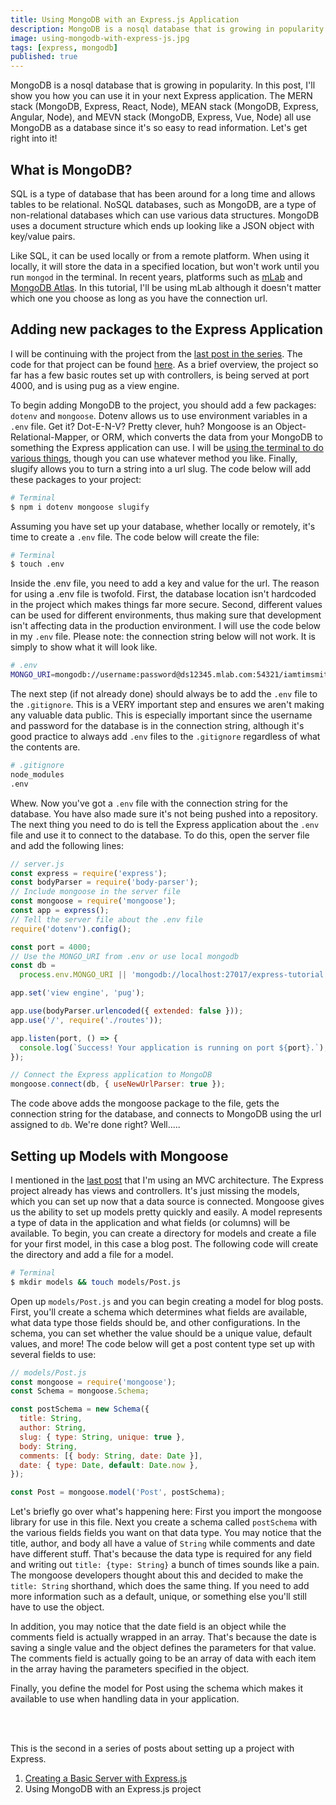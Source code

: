 ```yaml
---
title: Using MongoDB with an Express.js Application
description: MongoDB is a nosql database that is growing in popularity. In this post, I'll show you how you can use it in your next Express application.
image: using-mongodb-with-express-js.jpg
tags: [express, mongodb]
published: true
---
```


MongoDB is a nosql database that is growing in popularity. In this post, I'll show you how you can use it in your next Express application. The MERN stack (MongoDB, Express, React, Node), MEAN stack (MongoDB, Express, Angular, Node), and MEVN stack (MongoDB, Express, Vue, Node) all use MongoDB as a database since it's so easy to read information. Let's get right into it!

## What is MongoDB?

SQL is a type of database that has been around for a long time and allows tables to be relational. NoSQL databases, such as MongoDB, are a type of non-relational databases which can use various data structures. MongoDB uses a document structure which ends up looking like a JSON object with key/value pairs.

Like SQL, it can be used locally or from a remote platform. When using it locally, it will store the data in a specified location, but won't work until you run `mongod` in the terminal. In recent years, platforms such as [mLab](https://mlab.com/) and [MongoDB Atlas](https://www.mongodb.com/cloud/atlas). In this tutorial, I'll be using mLab although it doesn't matter which one you choose as long as you have the connection url.

<Gif
  src='https://media.giphy.com/media/XHGAZo1d0vlSsWXEZP/giphy.mp4'
  width={300}
/>

## Adding new packages to the Express Application

I will be continuing with the project from the [last post in the series](/blog/creating-a-basic-server-with-express-js). The code for that project can be found [here](https://github.com/iamtimsmith/express-tutorials). As a brief overview, the project so far has a few basic routes set up with controllers, is being served at port 4000, and is using pug as a view engine.

To begin adding MongoDB to the project, you should add a few packages: `dotenv` and `mongoose`. Dotenv allows us to use environment variables in a `.env` file. Get it? Dot-E-N-V? Pretty clever, huh? Mongoose is an Object-Relational-Mapper, or ORM, which converts the data from your MongoDB to something the Express application can use. I will be [using the terminal to do various things](/blog/getting-started-with-the-linux-cli/), though you can use whatever method you like. Finally, slugify allows you to turn a string into a url slug. The code below will add these packages to your project:

```bash
# Terminal
$ npm i dotenv mongoose slugify
```

Assuming you have set up your database, whether locally or remotely, it's time to create a `.env` file. The code below will create the file:

```bash
# Terminal
$ touch .env
```

Inside the .env file, you need to add a key and value for the url. The reason for using a .env file is twofold. First, the database location isn't hardcoded in the project which makes things far more secure. Second, different values can be used for different environments, thus making sure that development isn't affecting data in the production environment. I will use the code below in my `.env` file. Please note: the connection string below will not work. It is simply to show what it will look like.

```bash
# .env
MONGO_URI=mongodb://username:password@ds12345.mlab.com:54321/iamtimsmith-express-tutorial
```

The next step (if not already done) should always be to add the `.env` file to the `.gitignore`. This is a VERY important step and ensures we aren't making any valuable data public. This is especially important since the username and password for the database is in the connection string, although it's good practice to always add `.env` files to the `.gitignore` regardless of what the contents are.

```bash
# .gitignore
node_modules
.env
```

Whew. Now you've got a `.env` file with the connection string for the database. You have also made sure it's not being pushed into a repository. The next thing you need to do is tell the Express application about the `.env` file and use it to connect to the database. To do this, open the server file and add the following lines:

```js
// server.js
const express = require('express');
const bodyParser = require('body-parser');
// Include mongoose in the server file
const mongoose = require('mongoose');
const app = express();
// Tell the server file about the .env file
require('dotenv').config();

const port = 4000;
// Use the MONGO_URI from .env or use local mongodb
const db =
  process.env.MONGO_URI || 'mongodb://localhost:27017/express-tutorial';

app.set('view engine', 'pug');

app.use(bodyParser.urlencoded({ extended: false }));
app.use('/', require('./routes'));

app.listen(port, () => {
  console.log(`Success! Your application is running on port ${port}.`);
});

// Connect the Express application to MongoDB
mongoose.connect(db, { useNewUrlParser: true });
```

The code above adds the mongoose package to the file, gets the connection string for the database, and connects to MongoDB using the url assigned to `db`. We're done right? Well.....

<Gif src='https://media.giphy.com/media/s3d5ugcxFDApG/giphy.mp4' width={250} />

<EmailSignup title='Like this post? Join my mailing list!' />

## Setting up Models with Mongoose

I mentioned in the [last post](/blog/creating-a-basic-server-with-express-js) that I'm using an MVC architecture. The Express project already has views and controllers. It's just missing the models, which you can set up now that a data source is connected. Mongoose gives us the ability to set up models pretty quickly and easily. A model represents a type of data in the application and what fields (or columns) will be available. To begin, you can create a directory for models and create a file for your first model, in this case a blog post. The following code will create the directory and add a file for a model.

```bash
# Terminal
$ mkdir models && touch models/Post.js
```

Open up `models/Post.js` and you can begin creating a model for blog posts. First, you'll create a schema which determines what fields are available, what data type those fields should be, and other configurations. In the schema, you can set whether the value should be a unique value, default values, and more! The code below will get a post content type set up with several fields to use:

```js
// models/Post.js
const mongoose = require('mongoose');
const Schema = mongoose.Schema;

const postSchema = new Schema({
  title: String,
  author: String,
  slug: { type: String, unique: true },
  body: String,
  comments: [{ body: String, date: Date }],
  date: { type: Date, default: Date.now },
});

const Post = mongoose.model('Post', postSchema);
```

Let's briefly go over what's happening here: First you import the mongoose library for use in this file. Next you create a schema called `postSchema` with the various fields fields you want on that data type. You may notice that the title, author, and body all have a value of `String` while comments and date have different stuff. That's because the data type is required for any field and writing out `title: {type: String}` a bunch of times sounds like a pain. The mongoose developers thought about this and decided to make the `title: String` shorthand, which does the same thing. If you need to add more information such as a default, unique, or something else you'll still have to use the object.

In addition, you may notice that the date field is an object while the comments field is actually wrapped in an array. That's because the date is saving a single value and the object defines the parameters for that value. The comments field is actually going to be an array of data with each item in the array having the parameters specified in the object.

Finally, you define the model for Post using the schema which makes it available to use when handling data in your application.

<br />
<br />

This is the second in a series of posts about setting up a project with Express.

1. [Creating a Basic Server with Express.js](/blog/creating-a-basic-server-with-express-js)
1. Using MongoDB with an Express.js project
<!-- 1. [Adding Authentication to an Express application with Passport.js](/blog/adding-auth-to-express-application-with-passport) -->
